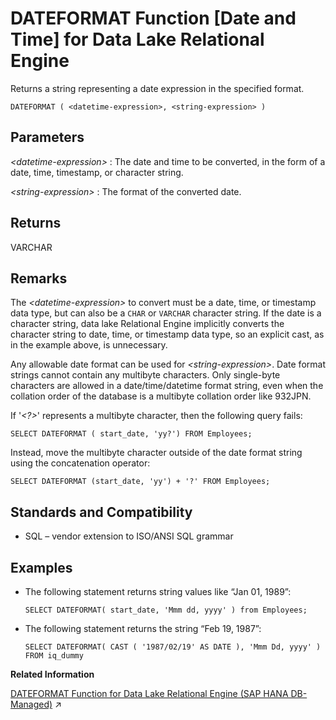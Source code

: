 <!-- loioa546abe884f21015bc048c3994136804 -->

# DATEFORMAT Function \[Date and Time\] for Data Lake Relational Engine

Returns a string representing a date expression in the specified format.



```
DATEFORMAT ( <datetime-expression>, <string-expression> )
```



<a name="loioa546abe884f21015bc048c3994136804__DATEFORMAT_parm1"/>

## Parameters

 *<datetime-expression\>*
 :   The date and time to be converted, in the form of a date, time, timestamp, or character string.

  *<string-expression\>*
 :   The format of the converted date.

 

<a name="loioa546abe884f21015bc048c3994136804__DATEFORMAT_returns1"/>

## Returns

VARCHAR



<a name="loioa546abe884f21015bc048c3994136804__DATEFORMAT_remarks1"/>

## Remarks

The *<datetime-expression\>* to convert must be a date, time, or timestamp data type, but can also be a `CHAR` or `VARCHAR` character string. If the date is a character string, data lake Relational Engine implicitly converts the character string to date, time, or timestamp data type, so an explicit cast, as in the example above, is unnecessary.

Any allowable date format can be used for *<string-expression\>*. Date format strings cannot contain any multibyte characters. Only single-byte characters are allowed in a date/time/datetime format string, even when the collation order of the database is a multibyte collation order like 932JPN.

If '*<?\>*' represents a multibyte character, then the following query fails:

```
SELECT DATEFORMAT ( start_date, 'yy?') FROM Employees;
```

Instead, move the multibyte character outside of the date format string using the concatenation operator:

```
SELECT DATEFORMAT (start_date, 'yy') + '?' FROM Employees;
```



<a name="loioa546abe884f21015bc048c3994136804__DATEFORMAT_standards1"/>

## Standards and Compatibility

-   SQL – vendor extension to ISO/ANSI SQL grammar



<a name="loioa546abe884f21015bc048c3994136804__DATEFORMAT_examples1"/>

## Examples

-   The following statement returns string values like “Jan 01, 1989”:

    ```
    SELECT DATEFORMAT( start_date, 'Mmm dd, yyyy' ) from Employees;
    ```

-   The following statement returns the string “Feb 19, 1987”:

    ```
    SELECT DATEFORMAT( CAST ( '1987/02/19' AS DATE ), 'Mmm Dd, yyyy' ) FROM iq_dummy
    ```


**Related Information**  


[DATEFORMAT Function for Data Lake Relational Engine (SAP HANA DB-Managed)](https://help.sap.com/viewer/a898e08b84f21015969fa437e89860c8/2023_1_QRC/en-US/d8071cc3053447a9bd6d90807082d61a.html "Returns a string representing a date expression in the specified format.") :arrow_upper_right:

